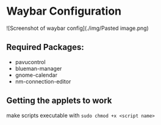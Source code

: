 # Waybar Configuration

![Screenshot of waybar config](./img/Pasted image.png)

## Required Packages:
  - pavucontrol
  - blueman-manager
  - gnome-calendar
  - nm-connection-editor


## Getting the applets to work
make scripts executable with `sudo chmod +x <script name>`
